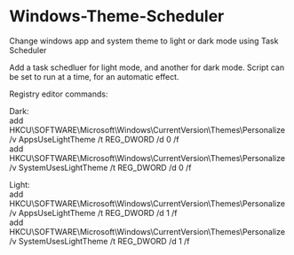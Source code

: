 # Windows-Theme-Scheduler
Change windows app and system theme to light or dark mode using Task Scheduler

Add a task schedluer for light mode, and another for dark mode. Script can be set to run at a time, for an automatic effect. <br />

Registry editor commands:<br />

Dark:<br />
add HKCU\SOFTWARE\Microsoft\Windows\CurrentVersion\Themes\Personalize /v AppsUseLightTheme /t REG_DWORD /d 0 /f<br />
add HKCU\SOFTWARE\Microsoft\Windows\CurrentVersion\Themes\Personalize /v SystemUsesLightTheme /t REG_DWORD /d 0 /f<br />

Light:<br />
add HKCU\SOFTWARE\Microsoft\Windows\CurrentVersion\Themes\Personalize /v AppsUseLightTheme /t REG_DWORD /d 1 /f<br />
add HKCU\SOFTWARE\Microsoft\Windows\CurrentVersion\Themes\Personalize /v SystemUsesLightTheme /t REG_DWORD /d 1 /f<br />
